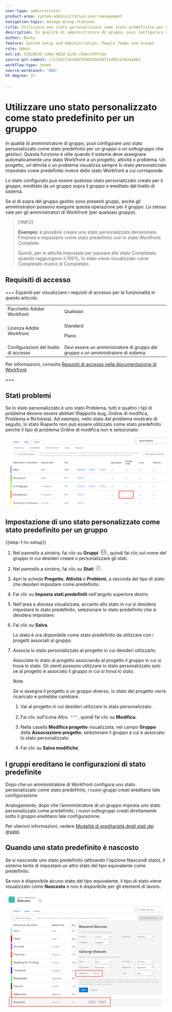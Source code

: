```yaml
---
user-type: administrator
product-area: system-administration;user-management
navigation-topic: manage-group-statuses
title: Utilizzare uno stato personalizzato come stato predefinito per un gruppo
description: In qualità di amministratore di gruppo, puoi configurare uno stato personalizzato come stato predefinito per un gruppo o un sottogruppo che gestisci.
author: Becky
feature: System Setup and Administration, People Teams and Groups
role: Admin
exl-id: 51018635-cd9a-402d-a136-c5bec4707cda
source-git-commit: c711541f3e166f9700195420711d95ce782a44b2
workflow-type: tm+mt
source-wordcount: '662'
ht-degree: 1%

---
```


# Utilizzare uno stato personalizzato come stato predefinito per un gruppo

In qualità di amministratore di gruppo, puoi configurare uno stato personalizzato come stato predefinito per un gruppo o un sottogruppo che gestisci. Questa funzione è utile quando il sistema deve assegnare automaticamente uno stato Workfront a un progetto, attività o problema. Un progetto, un&#39;attività o un problema visualizza sempre lo stato personalizzato impostato come predefinito invece dello stato Workfront a cui corrisponde.

Lo stato configurato può essere qualsiasi stato personalizzato creato per il gruppo, ereditato da un gruppo sopra il gruppo o ereditato dal livello di sistema.

Se al di sopra del gruppo gestito sono presenti gruppi, anche gli amministratori possono eseguire questa operazione per il gruppo. Lo stesso vale per gli amministratori di Workfront (per qualsiasi gruppo).

>[!INFO]
>
>**Esempio:** è possibile creare uno stato personalizzato denominato Finished e impostarlo come stato predefinito con lo stato Workfront Complete.
>
>Quindi, per le attività impostate per passare allo stato Completato quando raggiungono il 100%, lo stato viene visualizzato come Completato invece di Completato.

## Requisiti di accesso

+++ Espandi per visualizzare i requisiti di accesso per la funzionalità in questo articolo.

<table style="table-layout:auto"> 
 <col> 
 <col> 
 <tbody> 
  <tr> 
   <td>Pacchetto Adobe Workfront</td> 
   <td>Qualsiasi</td> 
  </tr> 
  <tr> 
  <tr> 
   <td>Licenza Adobe Workfront</td> 
   <td>
   <p>Standard</p>
   <p>Piano</p></td>
  </tr> 
  </tr> 
  <tr> 
   <td>Configurazioni del livello di accesso</td> 
   <td>Devi essere un amministratore di gruppo del gruppo o un amministratore di sistema.</td>
  </tr> 
 </tbody> 
</table>

Per informazioni, consulta [Requisiti di accesso nella documentazione di Workfront](/help/quicksilver/administration-and-setup/add-users/access-levels-and-object-permissions/access-level-requirements-in-documentation.md).

+++

## Stati problemi

Se lo stato personalizzato è uno stato Problema, tutti e quattro i tipi di problema devono essere abilitati (Rapporto bug, Ordine di modifica, Problema e Richiesta). Ad esempio, nello stato del problema mostrato di seguito, lo stato Riaperto non può essere utilizzato come stato predefinito perché il tipo di problema Ordine di modifica non è selezionato:

![Tutti i tipi di problemi abilitati](assets/all-4-issue-types-enabled.png)

## Impostazione di uno stato personalizzato come stato predefinito per un gruppo

{{step-1-to-setup}}

1. Nel pannello a sinistra, fai clic su **Gruppi** ![Gruppi](assets/groups-icon.png), quindi fai clic sul nome del gruppo in cui desideri creare o personalizzare gli stati.
1. Nel pannello a sinistra, fai clic su **Stati** ![Icona impostazioni ingranaggio](assets/gear-icon-settings.png).
1. Apri la scheda **Progetto**, **Attività** o **Problemi**, a seconda del tipo di stato che desideri impostare come predefinito.
1. Fai clic su **Imposta stati predefiniti** nell&#39;angolo superiore destro.
1. Nell&#39;area a discesa visualizzata, accanto allo stato in cui si desidera impostare lo stato predefinito, selezionare lo stato predefinito che si desidera impostare.
1. Fai clic su **Salva**.

   Lo stato è ora disponibile come stato predefinito da utilizzare con i progetti associati al gruppo.

1. Associa lo stato personalizzato al progetto in cui desideri utilizzarlo.

   Associate lo stato al progetto associando al progetto il gruppo in cui si trova lo stato. Gli utenti possono utilizzare lo stato personalizzato solo se al progetto è associato il gruppo in cui si trova lo stato.

   >[!NOTE]
   >
   >Se si assegna il progetto a un gruppo diverso, lo stato del progetto verrà ricaricato e potrebbe cambiare.

   1. Vai al progetto in cui desideri utilizzare lo stato personalizzato.
   1. Fai clic sull&#39;icona Altro ![Altro](assets/more-icon.png), quindi fai clic su **Modifica**.
   1. Nella casella **Modifica progetto** visualizzata, nel campo **Gruppo** della **Associazione progetto**, selezionare il gruppo a cui è associato lo stato personalizzato.

   1. Fai clic su **Salva modifiche**.

## I gruppi ereditano le configurazioni di stato predefinite

Dopo che un amministratore di Workfront configura uno stato personalizzato come stato predefinito, i nuovi gruppi creati ereditano tale configurazione.

Analogamente, dopo che l’amministratore di un gruppo imposta uno stato personalizzato come predefinito, i nuovi sottogruppi creati direttamente sotto il gruppo ereditano tale configurazione.

Per ulteriori informazioni, vedere [Modalità di ereditarietà degli stati dei gruppi](../../../administration-and-setup/manage-groups/manage-group-statuses/how-groups-inherit-statuses.md).

## Quando uno stato predefinito è nascosto

Se si nasconde uno stato predefinito (attivando l&#39;opzione Nascondi stato), il sistema tenta di impostare un altro stato del tipo equivalente come predefinito.

Se non è disponibile alcuno stato del tipo equivalente, il tipo di stato viene visualizzato come **Nascosto** e non è disponibile per gli elementi di lavoro.

![Nessuno stato disponibile](assets/when-hide-default-status-no-equivalent.png)
